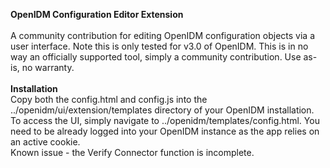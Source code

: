 <b>OpenIDM Configuration Editor Extension</b>
<br/>
<br/>
A community contribution for editing OpenIDM configuration objects via a user interface.  Note this is only tested for v3.0 of OpenIDM.  This
is in no way an officially supported tool, simply a community contribution.  Use as-is, no warranty.
<br/>
<br/>
<b>Installation</b>
<br/>
Copy both the config.html and config.js into the ../openidm/ui/extension/templates directory of your OpenIDM installation.  To access the UI, simply navigate to ../openidm/templates/config.html.  You need to be already logged into your OpenIDM instance as the app relies on an active
cookie.
<br/>
Known issue - the Verify Connector function is incomplete.
